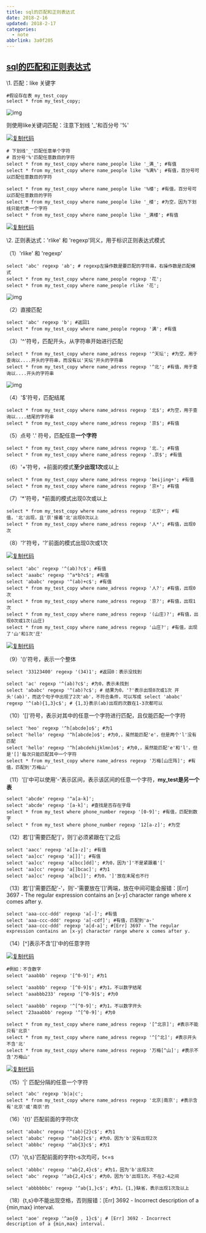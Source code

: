 ```yaml
---
title: sql的匹配和正则表达式
date: 2018-2-16
updated: 2018-2-17
categories:
  - note
abbrlink: 3a0f205
---
```

## [sql的匹配和正则表达式](https://www.cnblogs.com/qi-yuan-008/p/11892962.html)

\1. 匹配：like 关键字

```
#假设存在表 my_test_copy
select * from my_test_copy;
```

![img](https://img2018.cnblogs.com/i-beta/1468269/201911/1468269-20191119214110904-1780209786.png)

 则使用like关键词匹配：注意下划线 '_'和百分号 '%'

[![复制代码](https://common.cnblogs.com/images/copycode.gif)](javascript:void(0);)

```
# 下划线'_'匹配任意单个字符
# 百分号'%'匹配任意数目的字符
select * from my_test_copy where name_people like '_满_'; #有值
select * from my_test_copy where name_people like '%满%'; #有值，百分号可以匹配任意数目的字符

select * from my_test_copy where name_people like '%楼'; #有值，百分号可以匹配任意数目的字符
select * from my_test_copy where name_people like '_楼'; #为空，因为下划线只能代表一个字符
select * from my_test_copy where name_people like '_满楼'; #有值
```

[![复制代码](https://common.cnblogs.com/images/copycode.gif)](javascript:void(0);)

\2. 正则表达式：'rlike' 和 'regexp'同义，用于标识正则表达式模式

（1）'rlike' 和 'regexp'

```
select 'abc' regexp 'ab'; # regexp左操作数是要匹配的字符串，右操作数是匹配模式
select * from my_test_copy where name_people regexp '花';
select * from my_test_copy where name_people rlike '花';
```

![img](https://img2018.cnblogs.com/i-beta/1468269/201911/1468269-20191119214842050-1165052980.png)

 

 （2）直接匹配

```
select 'abc' regexp 'b'; #返回1
select * from my_test_copy where name_people regexp '满'; #有值
```

（3）'^'符号，匹配开头，从字符串开始进行匹配

```
select * from my_test_copy where name_adress regexp '^天坛'; #为空，用于查询以....开头的字符串，而没有以'天坛'开头的字符串
select * from my_test_copy where name_adress regexp '^北'; #有值，用于查询以....开头的字符串
```

![img](https://img2018.cnblogs.com/i-beta/1468269/201911/1468269-20191119215018304-2100087848.png)

 

 （4）'$'符号，匹配结尾

```
select * from my_test_copy where name_adress regexp '北$'; #为空，用于查询以....结尾的字符串
select * from my_test_copy where name_adress regexp '京$'; #有值
```

（5）点号 '.' 符号，匹配任意**一个字符**

```
select * from my_test_copy where name_adress regexp '北.'; #有值
select * from my_test_copy where name_adress regexp '.京$'; #有值
```

（6）'+'符号，+前面的模式**至少出现1次**或以上

```
select * from my_test_copy where name_adress regexp 'beijing+'; #有值
select * from my_test_copy where name_adress regexp '京+'; #有值
```

（7）'*'符号，*前面的模式出现0次或以上

```
select * from my_test_copy where name_adress regexp '北京*'; #有值，'北'出现，且'京'接着'北'出现0次以上
select * from my_test_copy where name_adress regexp '人*'; #有值，出现0次
```

（8）'?'符号，'?'前面的模式出现0次或1次

[![复制代码](https://common.cnblogs.com/images/copycode.gif)](javascript:void(0);)

```
select 'abc' regexp '^(ab)?c$'; #有值
select 'aaabc' regexp '^a*b?c$'; #有值
select 'ababc' regexp '^(ab)+c$'; #有值
select * from my_test_copy where name_adress regexp '人?'; #有值，出现0次
select * from my_test_copy where name_adress regexp '京?'; #有值，出现1次
select * from my_test_copy where name_adress regexp '(山庄)?'; #有值，出现0次或1次(山庄)
select * from my_test_copy where name_adress regexp '山庄?'; #有值，出现了'山'和1次'庄'
```

[![复制代码](https://common.cnblogs.com/images/copycode.gif)](javascript:void(0);)

（9）'()'符号，表示一个整体

```
select '33123400' regexp '(34)1'; #返回0：表示没找到

select 'ac' regexp '^(ab)?c$'; #为0，表示未找到
select 'ababc' regexp '^(ab)?c$'; # 结果为0，'?'表示出现0次或1次 开头'(ab)'，而这个句子中出现了2次'ab'，不符合条件，可以写成 select 'ababc' regexp '^(ab){1,3}c$'; # {1,3}表示(ab)出现的次数在1-3次都可以
```

（10）'[]'符号，表示对其中的任意一个字符进行匹配，且仅能匹配一个字符

```
select 'heo' regexp '^h[abcde]o$'; #为1
select 'hello' regexp '^h[abcde]o$'; #为0,，虽然能匹配'e'，但是两个'l'没有匹配
select 'hello' regexp '^h[abcdehijklmn]o$'; #为0,，虽然能匹配'e'和'l'，但是'[]'每次只能匹配其中一个字符
select * from my_test_copy where name_adress regexp '万梅[山庄阵]'; #有值，匹配到'万梅山'
```

（11）'[]'中可以使用'-'表示区间，表示该区间的任意一个字符，**my_test是另一个表**

```
select 'abcde' regexp '^a[a-k]';
select 'abcde' regexp '[a-k]'; #查找是否存在字母
select * from my_test where phone_number regexp '[0-9]'; #有值，匹配到数字
select * from my_test where phone_number regexp '12[a-z]'; #为空
```

（12）若'[]'需要匹配']'，则']'必须紧跟在'['之后

```
select 'aacc' regexp 'a[]a-z]'; #有值
select 'aa]cc' regexp 'a[]]'; #有值
select 'aa]cc' regexp 'a[bcc]dd]'; #为0，因为']'不是紧跟着'['
select 'aa]cc' regexp 'a[]bcac]'; #为1
select 'aa]cc' regexp 'a[bc]]'; #为0，']'放在末尾也不行
```

（13）若'[]'需要匹配'-'，则'-'需要放在'[]'两端，放在中间可能会报错：[Err] 3697 - The regular expression contains an [x-y] character range where x comes after y.

```
select 'aaa-ccc-ddd' regexp 'a[-]'; #有值
select 'aaa-ccc-ddd' regexp 'a[-cdf]'; #有值，匹配到'a-'
select 'aaa-ccc-ddd' regexp 'a[d-a]'; #[Err] 3697 - The regular expression contains an [x-y] character range where x comes after y.
```

（14）[^]表示不含'[]'中的任意字符

[![复制代码](https://common.cnblogs.com/images/copycode.gif)](javascript:void(0);)

```
#例如：不含数字
select 'aaabbb' regexp '[^0-9]'; #为1

select 'aaabbb' regexp '[^0-9]$'; #为1，不以数字结尾
select 'aaabbb233' regexp '[^0-9]$'; #为0

select 'aaabbb' regexp '^[^0-9]'; #为1，不以数字开头
select '23aaabbb' regexp '^[^0-9]'; #为0

select * from my_test_copy where name_adress regexp '[^北京]'; #表示不能只有'北京'
select * from my_test_copy where name_adress regexp '^[^北]'; #表示开头不含'北'
select * from my_test_copy where name_adress regexp '万梅[^山]'; #表示不含'万梅山'
```

[![复制代码](https://common.cnblogs.com/images/copycode.gif)](javascript:void(0);)

（15）'|' 匹配分隔的任意一个字符

```
select 'abc' regexp 'b|a|c';
select * from my_test_copy where name_adress regexp '北京|南京'; #表示含有'北京'或'南京'的
```

（16）'{t}' 匹配前面的字符t次

```
select 'ababc' regexp '^(ab){2}c$'; #为1
select 'ababc' regexp '^ab{2}c$'; #为0，因为'b'没有出现2次
select 'abbbc' regexp '^ab{3}c$'; #为1
```

（17）'{t,s}'匹配前面的字符t-s次均可，t<=s

```
select 'abbbc' regexp '^ab{2,4}c$'; #为1，因为'b'出现3次
select 'abc' regexp '^ab{2,4}c$'; #为0，因为'b'出现1次，不在2-4之间

select 'abbbbbbc' regexp '^ab{1,}c$'; #为1，{1,}缺省，表示出现1次及以上
```

（18）{t,s}中不能出现空格，否则报错：[Err] 3692 - Incorrect description of a {min,max} interval.

```
select 'aoe' regexp '^ao{0 , 1}c$'; # [Err] 3692 - Incorrect description of a {min,max} interval.
```

 